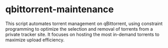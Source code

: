 # qbittorrent-maintenance

This script automates torrent management on qBittorrent, using constraint programming to optimize the selection and removal of torrents from a private tracker site. It focuses on hosting the most in-demand torrents to maximize upload efficiency.
